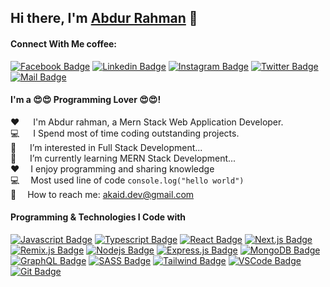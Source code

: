 ## Hi there, I'm [Abdur Rahman][website] 👋
#### Connect With Me coffee: &emsp;

[![Facebook Badge](https://img.shields.io/badge/Facebook-1877F2?style=for-the-badge&logo=facebook&logoColor=white)](https://www.facebook.com/Abdur.rahman.akaid)
[![Linkedin Badge](https://img.shields.io/badge/LinkedIn-0077B5?style=for-the-badge&logo=linkedin&logoColor=white)](https://www.linkedin.com/in/akaid)
[![Instagram Badge](https://img.shields.io/badge/Instagram-E4405F?style=for-the-badge&logo=instagram&logoColor=white)](https://www.instagram.com/abdur.rahman.akaid)
[![Twitter Badge](https://img.shields.io/badge/Twitter-1DA1F2?style=for-the-badge&logo=twitter&logoColor=white)](https://twitter.com/abdur_akaid)
[![Mail Badge](https://img.shields.io/badge/Gmail-D14836?style=for-the-badge&logo=gmail&logoColor=white)](mailto:akaid.dev@gmail.com)

#### I'm a 😍😍 Programming Lover 😍😍!

:hearts: &emsp; I'm Abdur rahman, a Mern Stack Web Application Developer. <br/>
:computer: &emsp; I Spend most of time coding outstanding projects. <br/>
🥅 &emsp; I’m interested in Full Stack Development... <br/>
🌱 &emsp; I’m currently learning MERN Stack Development...<br/>
:hearts: &emsp;I enjoy programming and sharing knowledge <br/>
:computer: &emsp;Most used line of code `console.log("hello world")` <br/>
:e-mail: &emsp;How to reach me: akaid.dev@gmail.com<br/>

#### Programming & Technologies I Code with

[![Javascript Badge](https://img.shields.io/badge/-Javascript-F0DB4F?style=for-the-badge&labelColor=black&logo=javascript&logoColor=F0DB4F)](#) [![Typescript Badge](https://img.shields.io/badge/-Typescript-007acc?style=for-the-badge&labelColor=black&logo=typescript&logoColor=007acc)](#) [![React Badge](https://img.shields.io/badge/-React-61DBFB?style=for-the-badge&labelColor=black&logo=react&logoColor=61DBFB)](#) [![Next.js Badge](https://img.shields.io/badge/next.js-000000?style=for-the-badge&logo=nextdotjs&logoColor=white)](#) [![Remix.js Badge](https://img.shields.io/badge/remix.js-000?style=for-the-badge&logo=nextdotjs&logoColor=black)](#) [![Nodejs Badge](https://img.shields.io/badge/-Nodejs-3C873A?style=for-the-badge&labelColor=black&logo=node.js&logoColor=3C873A)](#) [![Express.js Badge](https://img.shields.io/badge/Express.js-000000?style=for-the-badge&logo=express&logoColor=white)](#) [![MongoDB Badge](https://img.shields.io/badge/MongoDB-4EA94B?style=for-the-badge&logo=mongodb&logoColor=white)](#) [![GraphQL Badge](https://img.shields.io/badge/-GraphQl-e535ab?style=for-the-badge&labelColor=black&logo=node.js&logoColor=e535ab)](#) [![SASS Badge](https://img.shields.io/badge/Sass-CC6699?style=for-the-badge&logo=sass&logoColor=white)](#) [![Tailwind Badge](https://img.shields.io/badge/Tailwind%20CSS-092749?style=for-the-badge&logo=tailwindcss&logoColor=06B6D4&labelColor=000000)](#) [![VSCode Badge](https://img.shields.io/badge/Visual_Studio-5C2D91?style=for-the-badge&logo=visual%20studio&logoColor=white)](#) [![Git Badge](https://img.shields.io/badge/Git-F05032?style=for-the-badge&logo=git&logoColor=white)](#)

[website]: https://akaid.herokuapp.com

